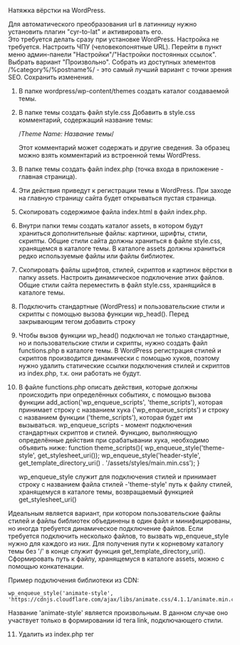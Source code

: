 Натяжка вёрстки на WordPress.

Для автоматического преобразования url в латинницу нужно установить плагин "cyr-to-lat" и активировать его.  
Это требуется делать сразу при установке WordPress.
Настройка не требуется.
Настроить ЧПУ (человекопонятные URL).
Перейти в пункт меню админ-панели "Настройки"/"Настройки постоянных ссылок".
Выбрать вариант "Произвольно".
Собрать из доступных элементов /%category%/%postname%/ - это самый лучший вариант с точки зрения SEO.
Сохранить изменения.

1. В папке wordpress/wp-content/themes создать каталог создаваемой темы.
2. В папке темы создать файл style.css
   Добавить в style.css комментарий, содержащий название темы:

   /*Theme Name: Название темы*/

   Этот комментарий может содержать и другие сведения.
   За образец можно взять комментарий из встроенной темы WordPress.
3. В папке темы создать файл index.php (точка входа в приложение - главная страница).
4. Эти действия приведут к регистрации темы в WordPress. При заходе на главную страницу сайта будет открываться пустая
   страница.
5. Скопировать содержимое файла index.html в файл index.php.
6. Внутри папки темы создать каталог assets, в котором будут храниться дополнительные файлы: картинки, шрифты, стили,
   скрипты.
   Общие стили сайта должны храниться в файле style.css, хранящемся в каталоге темы.
   В каталоге assets должны храниться редко используемые файлы или файлы библиотек.
7. Скопировать файлы шрифтов, стилей, скриптов и картинок вёрстки в папку assets.
   Настроить динамическое подключение этих файлов.
   Общие стили сайта переместить в файл style.css, хранящийся в каталоге темы.
8. Подключить стандартные (WordPress) и пользовательские стили и скрипты с помощью вызова функции wp_head().
   Перед закрывающим тегом </head> добавить строку
   <?php wp_head();?>
9. Чтобы вызов функции wp_head() подключал не только стандартные, но и пользовательские стили и скрипты,
   нужно создать файл functions.php в каталоге темы.
   В WordPress регистрация стилей и скриптов производится динамически с помощью хуков,
   поэтому нужно удалить статические ссылки подключения стилей и скриптов из index.php,
   т.к. они работать не будут.
10. В файле functions.php описать действия, которые должны происходить при определённых событиях,
    с помощью вызова функции add_action('wp_enqueue_scripts', 'theme_scripts'), которая принимает
    строку с названием хука ('wp_enqueue_scripts') и
    строку с названием функции ('theme_scripts'), которая будет им вызываться.
    wp_enqueue_scripts - момент подключения стандартных скриптов и стилей.
    Функцию, выполняющую определённые действия при срабатывании хука, необходимо объявить ниже:
    function theme_scripts(){
    wp_enqueue_style('theme-style', get_stylesheet_uri());
    wp_enqueue_style('header-style', get_template_directory_uri() . '/assets/styles/main.min.css');
    }

    wp_enqueue_style служит для подключения стилей и принимает
    строку с названием файла стилей -'theme-style'
    путь к файлу стилей, хранящемуся в каталоге темы, возвращаемый функцией get_stylesheet_uri()

Идеальным является вариант, при котором пользовательские файлы стилей и файлы библиотек объединены в один файл и
минифицированы,
но иногда требуется динамическое подключение файлов.
Если требуется подключить несколько файлов, то вызвать wp_enqueue_style нужно для каждого из них.
Для получения пути к корневому каталогу темы без '/' в конце служит функция get_template_directory_uri().
Сформировать путь к файлу, хранящемуся в каталоге assets, можно с помощью конкатенации.

Пример подключения библиотеки из CDN:

    wp_enqueue_style('animate-style', 'https://cdnjs.cloudflare.com/ajax/libs/animate.css/4.1.1/animate.min.css');

Название 'animate-style' является произвольным.
В данном случае оно участвует только в формировании id тега link, подключающего стили.

11. Удалить из index.php тег <script> перед закрывающим тегом </body>.
12. Вместо тега <script> перед закрывающим тегом </body> вставить вызов функции wp_footer().

   <?php wp_footer(); ?>

13. Хук wp_enqueue_scripts отслеживает подключение не только стилей, но и скриптов JS,
    поэтому в функцию theme_scripts, описанную выше, можно добавить строку,
    вызывающую подключение скриптов JS, или создать отдельные функцию и действие её вызывающее (add_action).
    JS скрипты подключаются вызовом функции wp_enqueue_script, которая принимает
    строку с названием файла ('theme-scripts'),
    строку, содержащую путь к JS-файлу,
    массив зависимостей данного скрипта (файлов, которые должны быть загружены до его запуска, например, сторонних
    библиотек),
    версию скрипта (string|boolean|null),
    $in_footer:boolean - место подключения скрипта: по умолчанию true (в footer) или false (в header).

    wp_enqueue_script('theme-scripts', get_template_directory_uri() . '/assets/js/main.min.js', [],null, true);

14. Если приходится подключать много различных файлов, то подключение стилей и скриптов JS следует выполнять в отдельных
    действиях (add_action) для улучшения наглядности.
15. bloginfo($show) - выводит информацию о сайте или блоге. Относится к тегам шаблона.
    Работает на основе get_bloginfo().
    Если не указать параметр $show - выведет название блога.

    bloginfo('template_url') возвращает url каталога текущей темы, но, согласно документации,
    лучше использовать get_template_directory().

Вызов bloginfo также позволяет получить в шаблоне url файла стилей, кодировку сайте, текущую локаль и др..

16. Произвести замену путей к файлам в index.php:
    ./img заменить на <?= bloginfo('template_url'); ?>/assets/img

16. Произвести замену путей к файлам в style.css:
    ../img заменить на /assets/img
    ../fonts заменить на /assets/fonts

------------------------------------------------------------------------------------------------------------------------

                    Правильная структура темы WordPress

------------------------------------------------------------------------------------------------------------------------

Для генерации правильной структуры темы WordPress следует использовать сайт
https://underscores.me/    
При использовании генератора важно правильно назвать создаваемую тему,
т.к. получаемые файлы будут использовать это название (404 и т.п.).
Сгенерированный шаблон можно сразу помещать в wordpress/wp-content/themes.

------------------------------------------------------------------------------------------------------------------------

17. В корневом каталоге темы создать файл header.php,
    в который поместить вёрстку от <!DOCTYPE html> до закрывающего тега </header>, вырезанную из index.php.
18. Для динамического подключения header.php на страницу сайта
    в верхнюю строку index.php вставить <?php get_header(); ?>

19. В корневом каталоге темы создать файл footer.php,
    в который поместить вёрстку всех повторяющихся в нижней части разных страниц элементов:
    не только <footer>, но и модальных окон и т.п., до закрывающего тега </html>.
20. Для динамического подключения header.php на страницу сайта
    в нижнюю строку index.php вставить <?php get_footer(); ?>

------------------------------------------------------------------------------------------------------------------------

                    Хуки WordPress

------------------------------------------------------------------------------------------------------------------------
В WordPress имеется более 2000 хуков.
https://wp-kama.ru/hooks/hooks-db

Хуками WordPress называются события (action) и фильтры (filter).
Хуки - это действия которые выполняются во время определённых действий (событий).
Все хуки в WordPress делятся на фильтры и действия (события).

Фильтры служат для выделения какого-то передаваемого значения.
Фильтр получает значение и должен его вернуть.
Пример:
при формировании страницы динамически будет формироваться и меню в header.
Когда меню будет сформировано WordPress сформирует событие,
свидетельствующее о том, что меню готово.
В этот момент можно перехватить все элементы меню и их отфильтровать.
Например, добавить каждому элементу меню класс, указывающий на его активность.

События - возникают в определённый момент и ничего не возвращают,
например, событие подключения скриптов - wp_enqueue_scripts.

Ко всем хукам, как фильтрам, так и к событиям, должна прикрепляться функция, которой можно передавать аргументы.
На основе полученных аргументов логика работы функции может изменяться.

С помощью вызова функции add_action('hook_name','function_name')
можно подписаться на событие 'hook_name'.
Когда оно произойдёт, будет вызвана функция 'function_name'.

Сгенерировать событие в WordPress можно с помощью вызова функции do_action('hook_name')
do_action('my_hook');

add_action($tag, $function, $priority, $accepted_args) принимает парамерами
    $tag: string - название отслеживаемого действия (события)
    $function: string - название вызываемой при возникновении события функции
    $priority: number - приоритет выполнения функции (их может быть нацелено на хук несколько)
    - чем меньше, тем раньше выполняется.
    $accepted_args: number - количество аргументов, принимаемых функцией.

do_action('my_hook') всегда должна располагаться в коде ниже,
чем add_action('hook_name','function_name')


Чтобы генерировать кастомное событие,
можно добавлять вызов do_action('my_hook') в шаблоне темы.
А подписываться на него с помощью вызова add_action('hook_name','function_name')
в файле functions.php.


---
По умолчанию количество аргументов, принимаемых функцией-обработчиком события равно одному, поэтому
если функция-обработчик принимает один аргумент,
то указывать их количество в вызове add_action или add_filter не нужно.
Чтобы использовать аргументы в функции-обработчике события нужно указать их количество в вызове функции add_action,
и передать их значения в вызове функции do_action.

function print_hello ($text, $name){
    echo 'Hello' . $name . </br>;
    echo $text;
}
add_action('my_hook', 'print_hello', 10, 2); где 2 - количество аргументов функции-обработчика
do_action('my_hook', 'Good job!', 'Alex');
---


Для регистрации фильтра в WordPress служит функция add_filter(),
которая имеет такую же сигнатуру, как и add_action().
Для вызова функции-обработчика, зарегистрированной в add_filter()
служит функция apply_filters(), сигнатура которой схожа с do_action().
 
Отличием фильтров от действий является необходимость вернуть результат.

Пример фильтра WordPress:
function my_filter_function($str){
    return 'Hello,' . $str;
}
add_filter('my_filter', 'my_filter_function');
echo apply_filters('my_filter', 'friend');


Для отмены подписки на событие для действий служит функция
    remove_action($hook, $func, $priority)
        $hook: string - название события
        $func: string - название функции-обработчика
        $priority: number - приоритет

Для отмены подписки на событие для фильтров служит функция
    remove_filters($hook, $func, $priority)

Чтобы подписка отменилась, обязательно нужно указывать тот же приоритет,
что и в подписке.
Не требуется указывать только значение приоритета по умолчанию (10).
    
------------------------------------------------------------------------------------------------------------------------

21. Перейти на страницу настройки темы: Внешний вид/Темы/Настроить/Свойства сайта/.
Кнопка "Выбрать логотип" будет отсутствовать.
22. В файле functions.php включить поддержку custom-logo у темы:
         add_theme_support( 'custom-logo' ),
чтобы можно было установить логотип в кастомайзере.
23. Обновить страницу настроек темы со сбросом кеша браузера (shift+F5).
24. Убедиться, что Кнопка "Выбрать логотип" появилась.
25. Вывести на экран HTML код логотипа сайта, установленного в кастомайзере (настройках темы),
вызовом функции the_custom_logo() в header-шаблоне сайта.
    the_custom_logo() - обертка для конструкции: echo get_custom_logo( $blog_id );,
      $blog_id - ID сайта/блога, логотип которого нужно получить.
    1) Заменить тег <a>, ведущий на главную страницу и выводящий
       логотип в шаблон на <div>,и его содержимое на (важно не забыть убрать атрибут href, оставшийся от тега <a>:
        <div class="header__logo">
             <?php the_custom_logo() ?>
         </div>
    2) Нажать кнопку "Выбрать логотип".
    3) Перетащить файл логотипа в формате png на вкладку "Загрузить файлы".
    4) Выбрать загруженный логотип из вкладки "Библиотека файлов".
    5) Заполнить "Параметры файла" в правой части окна. Для всех использующихся картинок обязательно нужно заполнять 
       "Атрибут alt" - это необходимо для SEO-оптимизации.
    6) Можно обрезать выбранное изображение.
    7) Нажать кнопку "Опубликовать".
Эти настройки приведут к тому, что ссылка на логотип будет храниться в БД и изменяться из панели администратора.
Чтобы при смене логотипа вёрстка не ломалась нужно использовать файлы png и правильно задать стили логотипа.
Существует другой вариант внедрения логотипа в шаблон (без замены тега <a> на <div>).
26. В этом случае нужно заменить содержимое тега <a> на <img src="">. Для получения ссылки на логотип следует 
    использовать функцию (https://wp-kama.ru/function/get_custom_logo):
    <a href="<?= get_home_url(); ?>" class="header__logo">
      <img src="<?= wp_get_attachment_image_src(get_theme_mod('custom_logo'), 'full')[0]; ?>"
           alt="Мир детства"
           class="header__logo-img">
      <div class="header__logo-text">Мир детства</div>
    </a>
Для получения ссылки на главную страницу сайта использована функция get_home_url().
27. Настроить вывод логотипа в footer-шаблоне сайта, заменив тег <a> на <div>.
29. Вывести заголовок сайта в header-шаблоне:
    <title>
      <?php bloginfo('name'); ?>
      <?= '|' ?>
      <?php bloginfo('description'); ?>
    </title>
30. Вывести заголовок первого уровня:
    <h1 class="title underlined">
        <?php bloginfo('name'); ?>
    </h1>
31. Установить плагин Advanced Custom Fields (ACF).
Расширенные настраиваемые поля превращают сайты WordPress в полноценную систему управления контентом,
предоставляя вам все инструменты для работы с вашими данными.
В панели администратора под пунктом "Настройи" появится пункт "ACF" или "Группы полей".
ACF использует группы полей для группировки произвольных полей вместе, а затем присоединяет эти поля к экранным формам редактирования.
32. Создать новую группу полей.
Перейти на вкладку "ACF" "Группы полей", блок "Настройки", вкладка "Правила местонахождения".
Выбрать настройки для "Отображать группу полей, если"
(Тип страницы)(равно)(Главная страница)
Это приведёт к тому, что поля, относящиеся к этой группе будут отображаться только на главной странице.
На вкладке "Презентация" расположены настройки отображения полей.
33. Добавить поле в активную группу полей нажатием кнопки в правом верхнем углу.
           Заполнить поля формы.
    Вкладка "Общие"
"Тип поля" - тип данных столбца в БД?
При заполнении "Этикетки поля" WordPress автоматически сгенерирует "Название поля". Использовать кириллицу в "Названии поля" недопустимо. Вероятно, "Название поля" - это название столбца в БД.
"Значение по умолчанию" - Появляется при создании новой записи

    Вкладка "Валидация"
"Обязательное" - boolean (чекбокс)
"Ограничение кол-ва символов" number

    Вкладка "Презентация"
"Инструкции" - Инструкция для авторов. Отображается при отправке данных
"Текст-заполнитель" - placeholder
"Добавить в начало" - before?
"Добавить" - after?
"Атрибуты обёртки" - width, class, id
"Новые строки" - (<br>, <p>, без форматирования)

Вкладка "Условная логика"
Позволяет добавить правила отображения поля

Если выбрать значения "Типа поля" - "Изображение",
появится возможность выбора
"Формата возврата" - (Массив изображения, URL изображения, ID изображения)
Самый простой вариант "Формата возврата" - "URL изображения".
Для "Типа поля" - "Изображение" во вкладке "Презентация" доступно свойство "Размер предпросмотра", а во вкладке 
"Валидация" - "Разрешенные типы файлов"
Чтобы сохранить изменения в БД обязательно нужно нажимать кнопку "Сохранить изменения" в правом верхнем углу экрана.

34. Перейти в "Настройки"/"Чтение"
Чтобы на странице правильно отображались кастомные поля, в свойстве
"На главной странице отображать" нужно выбрать " Статическую страницу" и указать конкретную страницу из выпадающего 
    списка.
Сохранить изменения.
35. Перейти в меню "Страницы".
В нём отображается список существующих страниц сайта.
Выбрав страницу, можно её изменить.
После создания страницы на ней будут размещены стандартные "заглушки" от WordPress, которые можно удалить через меню, появляющееся при выборе блока.

При начале работы с новой страницей сайта стандартные "заглушки" WordPress нужно удалить, оставив только заголовок.
Также нужно заполнить дополнительные поля, которые отображаются во вкладке "Страница". На "Главной" странице будут 
доступны ACF "О компании", созданные ранее, т.к. для их отображения выполнилось условие (текущая страница является 
главной).
После редактирования страницы нужно обязательно нажать кнопку "Обновить".
36. Чтобы изменения отобразились на странице сайта, необходимо внести изменения в вёрстку.
1) Заменить содержимое тега <h1> в файле index.php на следующее:
    <h1 class="title underlined">
        <?php the_field('about_title'); ?>
    </h1>
the_field - функция, возвращающая значение поля,
about_title - название кастомного поля, в котором хранится заголовок первого уровня.

2) Заменить содержимое блока описания о компании на следующее:
   <div class="about__text">
        <?php the_field('about_description'); ?>
   </div>

3) Заменить содержимое блока с изображением на следующее:
   <div class="about__img">
    <img src="<?= the_field('about_image') ?>"
        alt="<?php the_field('about_title'); ?>">
   </div>


------------------------------------------------------------------------------------------------------------------------

                        Настройка вывода изображений в формате массива в плагине ACF                  

------------------------------------------------------------------------------------------------------------------------
Вывод изображений в формате массива - более продвинутый и более гибко настраиваемый вариант.
В группе полей "О компании" изменим поле "Изображение для презентации":
установим "Формат возврата" в значение "Массив изображения" и сохраним изменения.
Картинка на странице перестанет отображаться.
Это произошло потому что теперь WordPress выводит более расширенную информацию об изображении в виде массива, 
которую нужно распарсить. Для этого нужно использовать следующий код:
<?php
    $image = get_field('about_image');
    if (!empty($image)):?>
    <img
        src="<?= $image['url']; ?>"
        alt="<?= $image['alt']; ?>">
    <?php endif;
    print_r($image)
?>

Из массива можно получить дополнительные данные об изображении:
название, ширину, высоту, alt, url и т.д..

Если требуется вывести фон блока, сформированный с помощью CSS, то придётся подключать inline-стили.

Если группа полей содержит много полей, то в ней можно создать вкладки, чтобы при заполнении этих полей не 
приходилось много пролистывать в поисках нужного поля.
Для этого при создании поля можно использовать тип "Вкладка".
Поля можно перемещать перетаскиванием.

------------------------------------------------------------------------------------------------------------------------

37. Создать группу полей для email, телефона и адреса.
Назовём её "Общая информация о сайте".
Чтобы избежать дублирования, нужно настроить кастомное поле для одной страницы (например, для "Главной"), а 
    потом применять его на всех страницах с указанием того, что мы берём его значение только с главной страницы.
Для этого используется функция
    the_field('field_name', page_id),
    page_id - id страницы (query-параметр post), с которой будет браться значение поля.

Определить id-страницы можно по её url, а точнее - по значению query-параметра post.

При натяжке вёрстки на WordPress следует настраивать возможность редактирования (динамического отображеня) номеров 
телефонов, адресов 
электронной почты, ссылок на соцсети во всех шаблонах, в том числе в header и footer. 



------------------------------------------------------------------------------------------------------------------------
WordPres задумывался как CMS для управления блогами.
Основной единице блога является пост - уникальная запись, имеющая примерно одинаковую структуру или назначение.
Посты в блоге WordPress можно объединять в категории.

На всех сайтах имеются повторяющиеся блоки, например, товары в интернет-магазине, услуги и т.п..

На лендинге примером поста является картинка в слайдере, отзыв, товар...
Каждая из этих сущностей имеет одинаковую структуру.

Сущности, имеющие одинаковую структуру (посты) в WordPress принято объединять в категории:
слайды, товары и отзывы.

В панели администратора посты называются "Записями", а рубрики - "Рубриками".

Если требуется создавать несколько групп полей, имеющих одинаковую структуру,
в панели администратора WordPress следует использовать кнопку "дублировать".
При этом в нумерации полей автоматически будет выполнен инкремент. 

Для работы с рубриками в WordPress служит пункт меню "Записи".
Рубрики могут быть вложенными.

------------------------------------------------------------------------------------------------------------------------
Для автоматического преобразования url в латинницу нужно установить плагин "cyr-to-lat" и активировать его.  
Это требуется делать сразу при установке WordPress.
   Настройка не требуется.
Настроить ЧПУ (человекопонятные URL).
Перейти в пункт меню админ-панели "Настройки"/"Настройки постоянных ссылок".
Выбрать вариант "Произвольно".
Собрать из доступных элементов /%category%/%postname%/ - это самый лучший вариант с точки зрения SEO.
Сохранить изменения.

39. Создать рубрики. Например, слайдер и блок товаров.
Ярлык рубрики должен быть на латиннице, т.к. он имеет то же назначение, что и ярлык в АСF. 
40. Создать посты.
1) Для этого нужно перейти в "Записи".
Записи, существующие в WordPress можно удалить.
2) Нажать кнопку "Добавить новую".
3) Заполнить поле заголовок и другие поля записи (поста).
Выбрать рубрику установкой чекбокса в правой части экрана и опубликовать запись.

41. Вывести посты на страницу в цикле в соответствии с категориями используя функцию
    get_posts -  получает записи (посты, страницы, вложения) из базы данных по указанным критериям.
Можно выбрать любые посты и отсортировать их как угодно.
    get_posts работает на основе: WP_Query(), WP_Query::query()

    get_posts принимает массив параметров, из которых формируется SQL-запрос к БД на извлечение.
https://wp-kama.ru/function/get_posts

    Для удобства можно скопировать шаблон использования и вставить его в вёрстку.
__________________________________
// параметры по умолчанию
$my_posts = get_posts( array(
'numberposts' => 5,
'category'    => 0,
'orderby'     => 'date',
'order'       => 'DESC',
'include'     => array(),
'exclude'     => array(),
'meta_key'    => '',
'meta_value'  =>'',
'post_type'   => 'post',
'suppress_filters' => true, // подавление работы фильтров изменения SQL запроса
) );

global $post;

foreach( $my_posts as $post ){
setup_postdata( $post );

	// формат вывода the_title() ...
}

wp_reset_postdata(); // сброс
__________________________________


setup_postdata -устанавливает всевозможные данные поста (кроме глобальной переменной $post).
Заполняет глобальные переменные, которые нужны для корректной работы некоторых Тегов Шаблона, которые используются внутри Цикла WordPress. Некоторые из таких тегов шаблона: the_author(), wp_link_pages(), the_weekday_date(), is_new_day().
Устанавливает следующие глобальные переменные:
$id
$authordata
$currentday
$currentmonth
$page
$pages
$multipage
$more
$numpages


Для вёрстки слайдера вставить шаблон использования внутрь тега <ul>.
Заменить в шаблоне использования комментарий
// формат вывода the_title() ...
на вёрстку единичного элемента списка <li>.

Для вывода поста в шаблон сайте используем функцию
    the_title( $before, $after, $echo ) - Выводит на экран заголовок записи. Принято использовать внутри цикла.